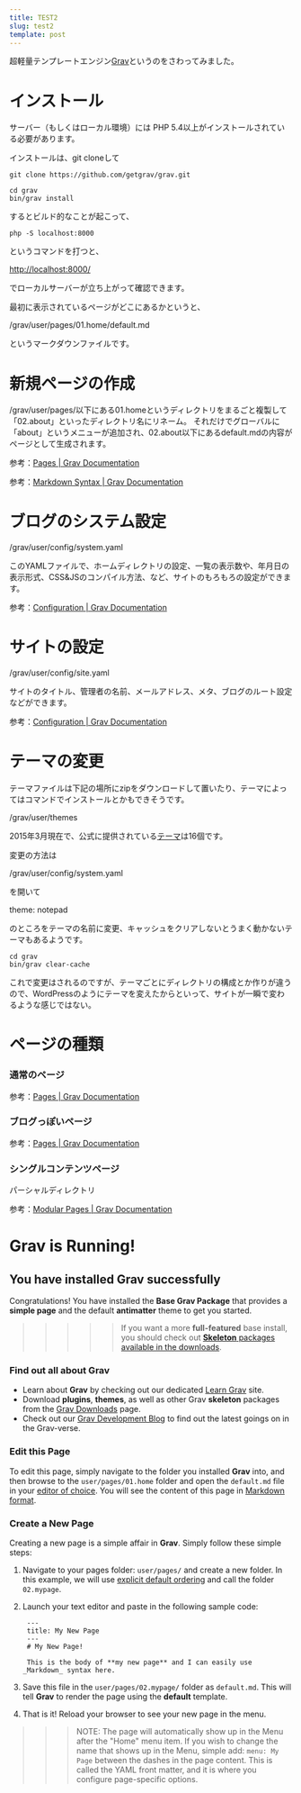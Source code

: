 ```yaml
---
title: TEST2
slug: test2
template: post
---
```


超軽量テンプレートエンジン<a href="http://getgrav.org/" target="_blank">Grav</a>というのをさわってみました。


# インストール

サーバー（もしくはローカル環境）には PHP 5.4以上がインストールされている必要があります。

インストールは、git cloneして
```
git clone https://github.com/getgrav/grav.git
```

```
cd grav
bin/grav install
```

するとビルド的なことが起こって、

```
php -S localhost:8000
```

というコマンドを打つと、

<a href="http://localhost:8000/" target="_blank">http://localhost:8000/</a>

でローカルサーバーが立ち上がって確認できます。

最初に表示されているページがどこにあるかというと、

/grav/user/pages/01.home/default.md

というマークダウンファイルです。


# 新規ページの作成

/grav/user/pages/以下にある01.homeというディレクトリをまるごと複製して「02.about」といったディレクトリ名にリネーム。
それだけでグローバルに「about」というメニューが追加され、02.about以下にあるdefault.mdの内容がページとして生成されます。

参考：<a href="http://learn.getgrav.org/content/content-pages#folders" target="_blank">Pages | Grav Documentation</a>

参考：<a href="http://learn.getgrav.org/content/markdown" target="_blank">Markdown Syntax | Grav Documentation</a>


# ブログのシステム設定

/grav/user/config/system.yaml

このYAMLファイルで、ホームディレクトリの設定、一覧の表示数や、年月日の表示形式、CSS&JSのコンパイル方法、など、サイトのもろもろの設定ができます。

参考：<a href="http://learn.getgrav.org/basics/grav-configuration" target="_blank">Configuration | Grav Documentation</a>


# サイトの設定

/grav/user/config/site.yaml

サイトのタイトル、管理者の名前、メールアドレス、メタ、ブログのルート設定などができます。

参考：<a href="http://learn.getgrav.org/basics/grav-configuration#site-configuration" target="_blank">Configuration | Grav Documentation</a>


# テーマの変更

テーマファイルは下記の場所にzipをダウンロードして置いたり、テーマによってはコマンドでインストールとかもできそうです。

/grav/user/themes

2015年3月現在で、公式に提供されている<a href="http://getgrav.org/downloads/themes" target="_blank">テーマ</a>は16個です。

変更の方法は

/grav/user/config/system.yaml

を開いて

theme: notepad

のところをテーマの名前に変更、キャッシュをクリアしないとうまく動かないテーマもあるようです。

```
cd grav
bin/grav clear-cache
```

これで変更はされるのですが、テーマごとにディレクトリの構成とか作りが違うので、WordPressのようにテーマを変えたからといって、サイトが一瞬で変わるような感じではない。



# ページの種類


### 通常のページ

参考：<a href="http://learn.getgrav.org/content/content-pages#standard-page" target="_blank">Pages | Grav Documentation</a>

### ブログっぽいページ

参考：<a href="http://learn.getgrav.org/content/content-pages#listing-page" target="_blank">Pages | Grav Documentation</a>


### シングルコンテンツページ

パーシャルディレクトリ

参考：<a href="http://learn.getgrav.org/content/modular" target="_blank">Modular Pages | Grav Documentation</a>


# Grav is Running!
## You have installed **Grav** successfully

Congratulations! You have installed the **Base Grav Package** that provides a **simple page** and the default **antimatter** theme to get you started.

>>>>> If you want a more **full-featured** base install, you should check out [**Skeleton** packages available in the downloads](http://getgrav.org/downloads).

### Find out all about Grav

* Learn about **Grav** by checking out our dedicated [Learn Grav](http://learn.getgrav.org) site.
* Download **plugins**, **themes**, as well as other Grav **skeleton** packages from the [Grav Downloads](http://getgrav.org/downloads) page.
* Check out our [Grav Development Blog](http://getgrav.org/blog) to find out the latest goings on in the Grav-verse.

### Edit this Page

To edit this page, simply navigate to the folder you installed **Grav** into, and then browse to the `user/pages/01.home` folder and open the `default.md` file in your [editor of choice](http://learn.getgrav.org/basics/requirements).  You will see the content of this page in [Markdown format](http://learn.getgrav.org/content/markdown).

### Create a New Page

Creating a new page is a simple affair in **Grav**.  Simply follow these simple steps:

1. Navigate to your pages folder: `user/pages/` and create a new folder.  In this example, we will use [explicit default ordering](http://learn.getgrav.org/content/content-pages) and call the folder `02.mypage`.
2. Launch your text editor and paste in the following sample code:

        ---
        title: My New Page
        ---
        # My New Page!

        This is the body of **my new page** and I can easily use _Markdown_ syntax here.

3. Save this file in the `user/pages/02.mypage/` folder as `default.md`. This will tell **Grav** to render the page using the **default** template.
4. That is it! Reload your browser to see your new page in the menu.

>>> NOTE: The page will automatically show up in the Menu after the "Home" menu item. If you wish to change the name that shows up in the Menu, simple add: `menu: My Page` between the dashes in the page content. This is called the YAML front matter, and it is where you configure page-specific options.
